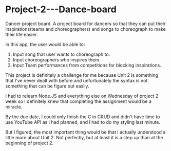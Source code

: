 # Project-2---Dance-board

Dancer project board. A project board for dancers so that they can put their inspirations(teams and choreographers) and songs to choreograph to make their life easier.

In this app, the user would be able to:

1. Input song that user wants to choreograph to.
2. Input choreographers who inspires them.
3. Input Team performances from competitions for blocking inspirations.


This project is definitely a challenge for me because Unit 2 is something that I've never dealt with before and unfortunately the syntax is not something that can be figure out easily.

I had to relearn Node.JS and everything else on Wednesday of project 2 week so I definitely knew that completing the assignment would be a miracle.

By the due date, I could only finish the C in CRUD and didn't have time to use YouTube API as I had planned, and I had to do my styling last minute.

But I figured, the most important thing would be that I actually understood a little more about Unit 2. Not perfectly, but at least it is a step up than at the beginning of project 2. 

